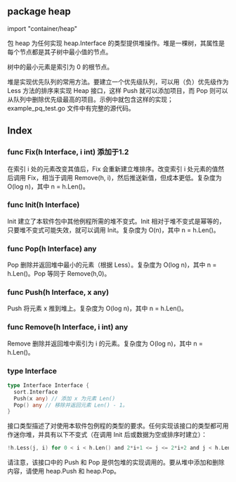 ## package heap

import "container/heap"

包 heap 为任何实现 heap.Interface 的类型提供堆操作。堆是一棵树，其属性是每个节点都是其子树中最小值的节点。

树中的最小元素是索引为 0 的根节点。

堆是实现优先队列的常用方法。要建立一个优先级队列，可以用（负）优先级作为 Less 方法的排序来实现 Heap 接口，这样 Push 就可以添加项目，而 Pop 则可以从队列中删除优先级最高的项目。示例中就包含这样的实现；example_pq_test.go 文件中有完整的源代码。

## Index

### func Fix(h Interface, i int) 添加于1.2

在索引 i 处的元素改变其值后，Fix 会重新建立堆排序。改变索引 i 处元素的值然后调用 Fix，相当于调用 Remove(h, i)，然后推送新值，但成本更低。复杂度为 O(log n)，其中 n = h.Len()。

### func Init(h Interface)

Init 建立了本软件包中其他例程所需的堆不变式。Init 相对于堆不变式是幂等的，只要堆不变式可能失效，就可以调用 Init。复杂度为 O(n)，其中 n = h.Len()。

### func Pop(h Interface) any

Pop 删除并返回堆中最小的元素（根据 Less）。复杂度为 O(log n)，其中 n = h.Len()。Pop 等同于 Remove(h,0)。

### func Push(h Interface, x any)

Push 将元素 x 推到堆上。复杂度为 O(log n)，其中 n = h.Len()。

### func Remove(h Interface, i int) any

Remove 删除并返回堆中索引为 i 的元素。复杂度为 O(log n)，其中 n = h.Len()。

### type Interface

```go
type Interface Interface {
  sort.Interface
  Push(x any) // 添加 x 为元素 Len()
  Pop() any // 移除并返回元素 Len() - 1。
}
```

接口类型描述了对使用本软件包例程的类型的要求。任何实现该接口的类型都可用作迷你堆，并具有以下不变式（在调用 Init 后或数据为空或排序时建立）：

```go
!h.Less(j, i) for 0 < i < h.Len() and 2*i+1 <= j <= 2*i+2 and j < h.Len()
```

请注意，该接口中的 Push 和 Pop 是供包堆的实现调用的。要从堆中添加和删除内容，请使用 heap.Push 和 heap.Pop。